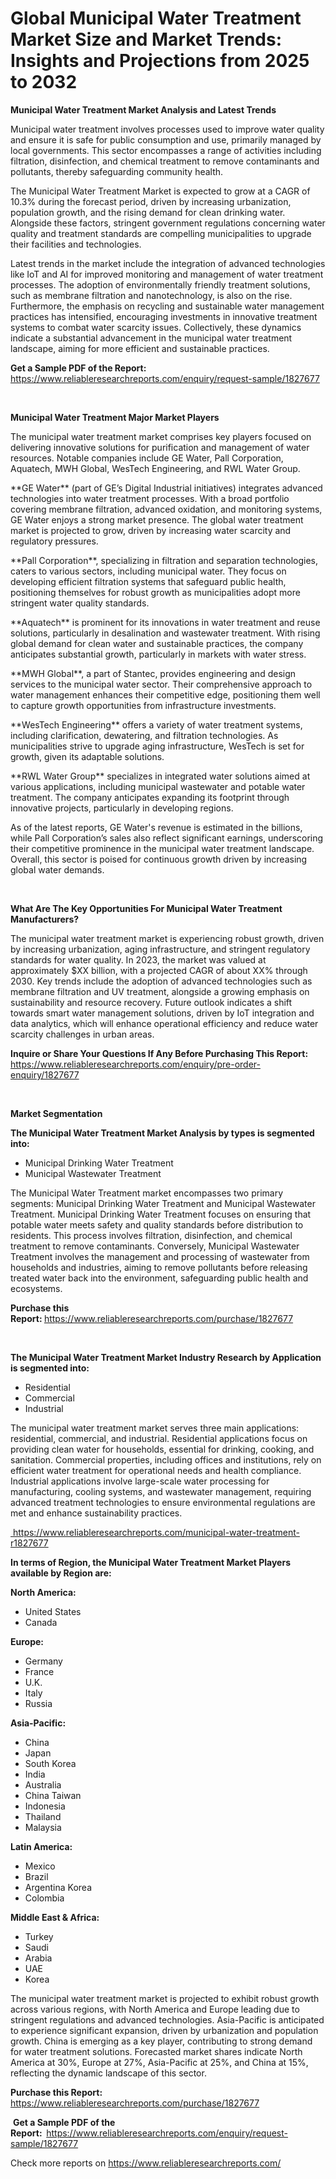 <p><h1>Global Municipal Water Treatment Market Size and Market Trends: Insights and Projections from 2025 to 2032</h1></p><p><strong>Municipal Water Treatment Market Analysis and Latest Trends</strong></p>
<p><p>Municipal water treatment involves processes used to improve water quality and ensure it is safe for public consumption and use, primarily managed by local governments. This sector encompasses a range of activities including filtration, disinfection, and chemical treatment to remove contaminants and pollutants, thereby safeguarding community health.</p><p>The Municipal Water Treatment Market is expected to grow at a CAGR of 10.3% during the forecast period, driven by increasing urbanization, population growth, and the rising demand for clean drinking water. Alongside these factors, stringent government regulations concerning water quality and treatment standards are compelling municipalities to upgrade their facilities and technologies. </p><p>Latest trends in the market include the integration of advanced technologies like IoT and AI for improved monitoring and management of water treatment processes. The adoption of environmentally friendly treatment solutions, such as membrane filtration and nanotechnology, is also on the rise. Furthermore, the emphasis on recycling and sustainable water management practices has intensified, encouraging investments in innovative treatment systems to combat water scarcity issues. Collectively, these dynamics indicate a substantial advancement in the municipal water treatment landscape, aiming for more efficient and sustainable practices.</p></p>
<p><strong>Get a Sample PDF of the Report:&nbsp;</strong> <a href="https://www.reliableresearchreports.com/enquiry/request-sample/1827677?utm_campaign=33&utm_medium=2&utm_source=Github&utm_content=ia&utm_term=11032025&utm_id=municipal-water-treatment">https://www.reliableresearchreports.com/enquiry/request-sample/1827677</a></p>
<p>&nbsp;</p>
<p><strong>Municipal Water Treatment Major Market Players</strong></p>
<p><p>The municipal water treatment market comprises key players focused on delivering innovative solutions for purification and management of water resources. Notable companies include GE Water, Pall Corporation, Aquatech, MWH Global, WesTech Engineering, and RWL Water Group.</p><p>**GE Water** (part of GE’s Digital Industrial initiatives) integrates advanced technologies into water treatment processes. With a broad portfolio covering membrane filtration, advanced oxidation, and monitoring systems, GE Water enjoys a strong market presence. The global water treatment market is projected to grow, driven by increasing water scarcity and regulatory pressures.</p><p>**Pall Corporation**, specializing in filtration and separation technologies, caters to various sectors, including municipal water. They focus on developing efficient filtration systems that safeguard public health, positioning themselves for robust growth as municipalities adopt more stringent water quality standards.</p><p>**Aquatech** is prominent for its innovations in water treatment and reuse solutions, particularly in desalination and wastewater treatment. With rising global demand for clean water and sustainable practices, the company anticipates substantial growth, particularly in markets with water stress.</p><p>**MWH Global**, a part of Stantec, provides engineering and design services to the municipal water sector. Their comprehensive approach to water management enhances their competitive edge, positioning them well to capture growth opportunities from infrastructure investments.</p><p>**WesTech Engineering** offers a variety of water treatment systems, including clarification, dewatering, and filtration technologies. As municipalities strive to upgrade aging infrastructure, WesTech is set for growth, given its adaptable solutions.</p><p>**RWL Water Group** specializes in integrated water solutions aimed at various applications, including municipal wastewater and potable water treatment. The company anticipates expanding its footprint through innovative projects, particularly in developing regions.</p><p>As of the latest reports, GE Water's revenue is estimated in the billions, while Pall Corporation’s sales also reflect significant earnings, underscoring their competitive prominence in the municipal water treatment landscape. Overall, this sector is poised for continuous growth driven by increasing global water demands.</p></p>
<p>&nbsp;</p>
<p><strong>What Are The Key Opportunities For Municipal Water Treatment Manufacturers?</strong></p>
<p><p>The municipal water treatment market is experiencing robust growth, driven by increasing urbanization, aging infrastructure, and stringent regulatory standards for water quality. In 2023, the market was valued at approximately $XX billion, with a projected CAGR of about XX% through 2030. Key trends include the adoption of advanced technologies such as membrane filtration and UV treatment, alongside a growing emphasis on sustainability and resource recovery. Future outlook indicates a shift towards smart water management solutions, driven by IoT integration and data analytics, which will enhance operational efficiency and reduce water scarcity challenges in urban areas.</p></p>
<p><strong>Inquire or Share Your Questions If Any Before Purchasing This Report:</strong> <a href="https://www.reliableresearchreports.com/enquiry/pre-order-enquiry/1827677?utm_campaign=33&utm_medium=2&utm_source=Github&utm_content=ia&utm_term=11032025&utm_id=municipal-water-treatment">https://www.reliableresearchreports.com/enquiry/pre-order-enquiry/1827677</a></p>
<p>&nbsp;</p>
<p><strong>Market Segmentation</strong></p>
<p><strong>The Municipal Water Treatment Market Analysis by types is segmented into:</strong></p>
<p><ul><li>Municipal Drinking Water Treatment</li><li>Municipal Wastewater Treatment</li></ul></p>
<p><p>The Municipal Water Treatment market encompasses two primary segments: Municipal Drinking Water Treatment and Municipal Wastewater Treatment. Municipal Drinking Water Treatment focuses on ensuring that potable water meets safety and quality standards before distribution to residents. This process involves filtration, disinfection, and chemical treatment to remove contaminants. Conversely, Municipal Wastewater Treatment involves the management and processing of wastewater from households and industries, aiming to remove pollutants before releasing treated water back into the environment, safeguarding public health and ecosystems.</p></p>
<p><strong>Purchase this Report:&nbsp;</strong><a href="https://www.reliableresearchreports.com/purchase/1827677?utm_campaign=33&utm_medium=2&utm_source=Github&utm_content=ia&utm_term=11032025&utm_id=municipal-water-treatment">https://www.reliableresearchreports.com/purchase/1827677</a></p>
<p>&nbsp;</p>
<p><strong>The Municipal Water Treatment Market Industry Research by Application is segmented into:</strong></p>
<p><ul><li>Residential</li><li>Commercial</li><li>Industrial</li></ul></p>
<p><p>The municipal water treatment market serves three main applications: residential, commercial, and industrial. Residential applications focus on providing clean water for households, essential for drinking, cooking, and sanitation. Commercial properties, including offices and institutions, rely on efficient water treatment for operational needs and health compliance. Industrial applications involve large-scale water processing for manufacturing, cooling systems, and wastewater management, requiring advanced treatment technologies to ensure environmental regulations are met and enhance sustainability practices.</p></p>
<p><a href="https://www.reliableresearchreports.com/municipal-water-treatment-r1827677?utm_campaign=33&utm_medium=2&utm_source=Github&utm_content=ia&utm_term=11032025&utm_id=municipal-water-treatment">&nbsp;https://www.reliableresearchreports.com/municipal-water-treatment-r1827677</a></p>
<p><strong>In terms of Region, the Municipal Water Treatment Market Players available by Region are:</strong></p>
<p>
    <p> <strong> North America: </strong>
        <ul>
            <li>United States</li>
            <li>Canada</li>
        </ul>
        </p> 
    <p> <strong> Europe: </strong>
        <ul>
            <li>Germany</li>
            <li>France</li>
            <li>U.K.</li>
            <li>Italy</li>
            <li>Russia</li>
        </ul>
        </p> 
    <p> <strong> Asia-Pacific: </strong>
        <ul>
            <li>China</li>
            <li>Japan</li>
            <li>South Korea</li>
            <li>India</li>
            <li>Australia</li>
            <li>China Taiwan</li>
            <li>Indonesia</li>
            <li>Thailand</li>
            <li>Malaysia</li>
        </ul>
        </p> 
    <p> <strong> Latin America: </strong>
        <ul>
            <li>Mexico</li>
            <li>Brazil</li>
            <li>Argentina Korea</li>
            <li>Colombia</li>
        </ul>
        </p> 
    <p> <strong> Middle East & Africa: </strong>
        <ul>
            <li>Turkey</li>
            <li>Saudi</li>
            <li>Arabia</li>
            <li>UAE</li>
            <li>Korea</li>
        </ul>
    </p>
    </p>
<p><p>The municipal water treatment market is projected to exhibit robust growth across various regions, with North America and Europe leading due to stringent regulations and advanced technologies. Asia-Pacific is anticipated to experience significant expansion, driven by urbanization and population growth. China is emerging as a key player, contributing to strong demand for water treatment solutions. Forecasted market shares indicate North America at 30%, Europe at 27%, Asia-Pacific at 25%, and China at 15%, reflecting the dynamic landscape of this sector.</p></p>
<p><strong>Purchase this Report: </strong><a href="https://www.reliableresearchreports.com/purchase/1827677?utm_campaign=33&utm_medium=2&utm_source=Github&utm_content=ia&utm_term=11032025&utm_id=municipal-water-treatment">https://www.reliableresearchreports.com/purchase/1827677</a></p>
<p>&nbsp;<strong>Get a Sample PDF of the Report:&nbsp;&nbsp;</strong><a href="https://www.reliableresearchreports.com/enquiry/request-sample/1827677?utm_campaign=33&utm_medium=2&utm_source=Github&utm_content=ia&utm_term=11032025&utm_id=municipal-water-treatment">https://www.reliableresearchreports.com/enquiry/request-sample/1827677</a></p>
<p><strong></strong></p>
<p>Check more reports on <a href="https://www.reliableresearchreports.com/?utm_campaign=33&utm_medium=2&utm_source=Github&utm_content=ia&utm_term=11032025&utm_id=municipal-water-treatment">https://www.reliableresearchreports.com/</a></p>